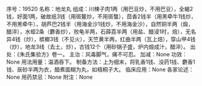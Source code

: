序号：19520
名称：地龙丸
组成：川楝子肉1两（用巴豆炒，不用巴豆），全蝎2钱，好面1两，破故纸3钱（用斑鳌炒，不用斑螫），茴香2钱半（用黑牵牛1钱炒，不用黑牵牛），胡芦巴2钱半（用海金沙1钱炒，不用海金沙），自然铜半两（煅，醋淬），水蛭2条（麝香炒），败龟半两，石薛荔半两（用盐、醋浸1时，焙），无名异4钱（炒），槟榔3钱（不见火），天竺黄半两，红曲半两（瓦上焙），穿山甲4钱（炒），地龙3线（去土，炒），古钱12个（用砂锅子盛，炉内煅成汁，醋淬）。
出处：《朱氏集验方》卷一。
主治：风毒脚气，痛不可忍。
加减：None
功效：None
用法用量：温酒吞下。
制备方法：上为细末，将乳香1钱、没药1钱、麝香1钱、辰砂半两为衣，醋煮面糊为丸，如梧桐子大。
临床应用：None
各家论述：None
用药禁忌：None
附注：None
